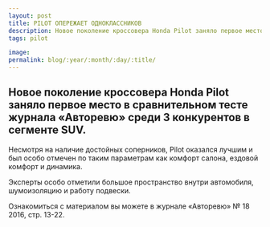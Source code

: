 ```yaml
---
layout: post
title: PILOT ОПЕРЕЖАЕТ ОДНОКЛАССНИКОВ
description: Новое поколение кроссовера Honda Pilot заняло первое место в сравнительном тесте журнала «Авторевю» среди 3 конкурентов в сегменте SUV.
tags: pilot

image:
permalink: blog/:year/:month/:day/:title/
---
```


## Новое поколение кроссовера Honda Pilot заняло первое место в сравнительном тесте журнала «Авторевю» среди 3 конкурентов в сегменте SUV.

Несмотря на наличие достойных соперников, Pilot оказался лучшим и был особо отмечен по таким параметрам как комфорт салона, ездовой комфорт и динамика.

Эксперты особо отметили большое пространство внутри автомобиля, шумоизоляцию и работу подвески.

Ознакомиться с материалом вы можете в журнале «Авторевю» № 18 2016, стр. 13-22.
